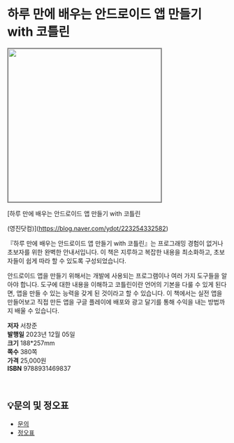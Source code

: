 # 하루 만에 배우는 안드로이드 앱 만들기 with 코틀린


<img src="https://www.youngjin.com/images/book_cover/9788931469837.jpg" height="350px" style="border: 2px solid grey;">

[하루 만에 배우는 안드로이드 앱 만들기 with 코틀린


 (영진닷컴)](https://blog.naver.com/ydot/223254332582)

『하루 만에 배우는 안드로이드 앱 만들기 with 코틀린』는 프로그래밍 경험이 없거나 초보자를 위한 완벽한 안내서입니다. 이 책은 지루하고 복잡한 내용을 최소화하고, 초보자들이 쉽게 따라 할 수 있도록 구성되었습니다.

안드로이드 앱을 만들기 위해서는 개발에 사용되는 프로그램이나 여러 가지 도구들을 알아야 합니다. 도구에 대한 내용을 이해하고 코틀린이란 언어의 기본을 다룰 수 있게 된다면, 앱을 만들 수 있는 능력을 갖게 된 것이라고 할 수 있습니다. 이 책에서는 실전 앱을 만들어보고 직접 만든 앱을 구글 플레이에 배포와 광고 달기를 통해 수익을 내는 방법까지 배울 수 있습니다.

**저자** 서창준  
**발행일** 2023년 12월 05일  
**크기** 188*257mm   
**쪽수** 380쪽  
**가격** 25,000원  
**ISBN** 9788931469837  

<br>

## 💡문의 및 정오표
- [문의](mailto:Support@youngjin.com)
- [정오표](https://www.youngjin.com/Artyboard/mboard.asp?strBoardID=errata)



